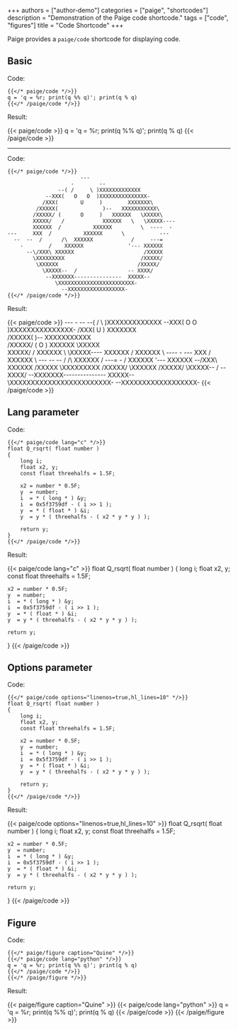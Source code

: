 +++
authors = ["author-demo"]
categories = ["paige", "shortcodes"]
description = "Demonstration of the Paige code shortcode."
tags = ["code", "figures"]
title = "Code Shortcode"
+++

Paige provides a `paige/code` shortcode for displaying code.

<!--more-->

## Basic

Code:

```go-html-template
{{</* paige/code */>}}
q = 'q = %r; print(q %% q)'; print(q % q)
{{</* /paige/code */>}}
```

Result:

{{< paige/code >}}
q = 'q = %r; print(q %% q)'; print(q % q)
{{< /paige/code >}}

---

Code:

```go-html-template
{{</* paige/code */>}}
                       ---
                    -        --
                --( /     \ )XXXXXXXXXXXXX
            --XXX(   O   O  )XXXXXXXXXXXXXXX-
           /XXX(       U     )        XXXXXXX\
         /XXXXX(              )--   XXXXXXXXXXX\
        /XXXXX/ (      O     )   XXXXXX   \XXXXX\
        XXXXX/   /            XXXXXX   \   \XXXXX----
        XXXXXX  /          XXXXXX         \  ----  -
---     XXX  /          XXXXXX      \           ---
  --  --  /      /\  XXXXXX            /     ---=
    -        /    XXXXXX              '--- XXXXXX
      --\/XXX\ XXXXXX                      /XXXXX
        \XXXXXXXXX                        /XXXXX/
         \XXXXXX                         /XXXXX/
           \XXXXX--  /                -- XXXX/
            --XXXXXXX---------------  XXXXX--
               \XXXXXXXXXXXXXXXXXXXXXXXX-
                 --XXXXXXXXXXXXXXXXXX-
{{</* /paige/code */>}}
```

Result:

{{< paige/code >}}
                       ---
                    -        --
                --( /     \ )XXXXXXXXXXXXX
            --XXX(   O   O  )XXXXXXXXXXXXXXX-
           /XXX(       U     )        XXXXXXX\
         /XXXXX(              )--   XXXXXXXXXXX\
        /XXXXX/ (      O     )   XXXXXX   \XXXXX\
        XXXXX/   /            XXXXXX   \   \XXXXX----
        XXXXXX  /          XXXXXX         \  ----  -
---     XXX  /          XXXXXX      \           ---
  --  --  /      /\  XXXXXX            /     ---=
    -        /    XXXXXX              '--- XXXXXX
      --\/XXX\ XXXXXX                      /XXXXX
        \XXXXXXXXX                        /XXXXX/
         \XXXXXX                         /XXXXX/
           \XXXXX--  /                -- XXXX/
            --XXXXXXX---------------  XXXXX--
               \XXXXXXXXXXXXXXXXXXXXXXXX-
                 --XXXXXXXXXXXXXXXXXX-
{{< /paige/code >}}

## Lang parameter

Code:

```go-html-template
{{</* paige/code lang="c" */>}}
float Q_rsqrt( float number )
{
	long i;
	float x2, y;
	const float threehalfs = 1.5F;

	x2 = number * 0.5F;
	y  = number;
	i  = * ( long * ) &y;
	i  = 0x5f3759df - ( i >> 1 );
	y  = * ( float * ) &i;
	y  = y * ( threehalfs - ( x2 * y * y ) );

	return y;
}
{{</* /paige/code */>}}
```

Result:

{{< paige/code lang="c" >}}
float Q_rsqrt( float number )
{
	long i;
	float x2, y;
	const float threehalfs = 1.5F;

	x2 = number * 0.5F;
	y  = number;
	i  = * ( long * ) &y;
	i  = 0x5f3759df - ( i >> 1 );
	y  = * ( float * ) &i;
	y  = y * ( threehalfs - ( x2 * y * y ) );

	return y;
}
{{< /paige/code >}}


## Options parameter

Code:

```go-html-template
{{</* paige/code options="linenos=true,hl_lines=10" */>}}
float Q_rsqrt( float number )
{
	long i;
	float x2, y;
	const float threehalfs = 1.5F;

	x2 = number * 0.5F;
	y  = number;
	i  = * ( long * ) &y;
	i  = 0x5f3759df - ( i >> 1 );
	y  = * ( float * ) &i;
	y  = y * ( threehalfs - ( x2 * y * y ) );

	return y;
}
{{</* /paige/code */>}}
```

Result:

{{< paige/code options="linenos=true,hl_lines=10" >}}
float Q_rsqrt( float number )
{
	long i;
	float x2, y;
	const float threehalfs = 1.5F;

	x2 = number * 0.5F;
	y  = number;
	i  = * ( long * ) &y;
	i  = 0x5f3759df - ( i >> 1 );
	y  = * ( float * ) &i;
	y  = y * ( threehalfs - ( x2 * y * y ) );

	return y;
}
{{< /paige/code >}}

## Figure

Code:

```go-html-template
{{</* paige/figure caption="Quine" */>}}
{{</* paige/code lang="python" */>}}
q = 'q = %r; print(q %% q)'; print(q % q)
{{</* /paige/code */>}}
{{</* /paige/figure */>}}
```

Result:

{{< paige/figure caption="Quine" >}}
{{< paige/code lang="python" >}}
q = 'q = %r; print(q %% q)'; print(q % q)
{{< /paige/code >}}
{{< /paige/figure >}}
